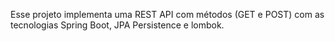 Esse projeto implementa uma REST API com métodos (GET e POST) com as tecnologias Spring Boot, JPA Persistence e lombok.
